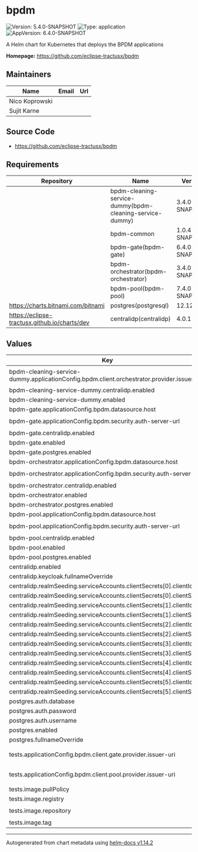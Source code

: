 # bpdm

![Version: 5.4.0-SNAPSHOT](https://img.shields.io/badge/Version-5.4.0--SNAPSHOT-informational?style=flat-square) ![Type: application](https://img.shields.io/badge/Type-application-informational?style=flat-square) ![AppVersion: 6.4.0-SNAPSHOT](https://img.shields.io/badge/AppVersion-6.4.0--SNAPSHOT-informational?style=flat-square)

A Helm chart for Kubernetes that deploys the BPDM applications

**Homepage:** <https://github.com/eclipse-tractusx/bpdm>

## Maintainers

| Name | Email | Url |
| ---- | ------ | --- |
| Nico Koprowski |  |  |
| Sujit Karne |  |  |

## Source Code

* <https://github.com/eclipse-tractusx/bpdm>

## Requirements

| Repository | Name | Version |
|------------|------|---------|
|  | bpdm-cleaning-service-dummy(bpdm-cleaning-service-dummy) | 3.4.0-SNAPSHOT |
|  | bpdm-common | 1.0.4-SNAPSHOT |
|  | bpdm-gate(bpdm-gate) | 6.4.0-SNAPSHOT |
|  | bpdm-orchestrator(bpdm-orchestrator) | 3.4.0-SNAPSHOT |
|  | bpdm-pool(bpdm-pool) | 7.4.0-SNAPSHOT |
| https://charts.bitnami.com/bitnami | postgres(postgresql) | 12.12.10 |
| https://eclipse-tractusx.github.io/charts/dev | centralidp(centralidp) | 4.0.1 |

## Values

| Key | Type | Default | Description |
|-----|------|---------|-------------|
| bpdm-cleaning-service-dummy.applicationConfig.bpdm.client.orchestrator.provider.issuer-uri | string | `"http://bpdm-centralidp/auth/realms/CX-Central"` |  |
| bpdm-cleaning-service-dummy.centralidp.enabled | bool | `false` |  |
| bpdm-cleaning-service-dummy.enabled | bool | `true` |  |
| bpdm-gate.applicationConfig.bpdm.datasource.host | string | `"bpdm-postgres"` |  |
| bpdm-gate.applicationConfig.bpdm.security.auth-server-url | string | `"http://bpdm-centralidp/auth"` |  |
| bpdm-gate.centralidp.enabled | bool | `false` |  |
| bpdm-gate.enabled | bool | `true` |  |
| bpdm-gate.postgres.enabled | bool | `false` |  |
| bpdm-orchestrator.applicationConfig.bpdm.datasource.host | string | `"bpdm-postgres"` |  |
| bpdm-orchestrator.applicationConfig.bpdm.security.auth-server-url | string | `"http://bpdm-centralidp/auth"` |  |
| bpdm-orchestrator.centralidp.enabled | bool | `false` |  |
| bpdm-orchestrator.enabled | bool | `true` |  |
| bpdm-orchestrator.postgres.enabled | bool | `false` |  |
| bpdm-pool.applicationConfig.bpdm.datasource.host | string | `"bpdm-postgres"` |  |
| bpdm-pool.applicationConfig.bpdm.security.auth-server-url | string | `"http://bpdm-centralidp/auth"` |  |
| bpdm-pool.centralidp.enabled | bool | `false` |  |
| bpdm-pool.enabled | bool | `true` |  |
| bpdm-pool.postgres.enabled | bool | `false` |  |
| centralidp.enabled | bool | `true` |  |
| centralidp.keycloak.fullnameOverride | string | `"bpdm-centralidp"` |  |
| centralidp.realmSeeding.serviceAccounts.clientSecrets[0].clientId | string | `"sa-cl7-cx-1"` |  |
| centralidp.realmSeeding.serviceAccounts.clientSecrets[0].clientSecret | string | `"**********"` |  |
| centralidp.realmSeeding.serviceAccounts.clientSecrets[1].clientId | string | `"sa-cl7-cx-5"` |  |
| centralidp.realmSeeding.serviceAccounts.clientSecrets[1].clientSecret | string | `"**********"` |  |
| centralidp.realmSeeding.serviceAccounts.clientSecrets[2].clientId | string | `"sa-cl7-cx-7"` |  |
| centralidp.realmSeeding.serviceAccounts.clientSecrets[2].clientSecret | string | `"**********"` |  |
| centralidp.realmSeeding.serviceAccounts.clientSecrets[3].clientId | string | `"sa-cl25-cx-1"` |  |
| centralidp.realmSeeding.serviceAccounts.clientSecrets[3].clientSecret | string | `"**********"` |  |
| centralidp.realmSeeding.serviceAccounts.clientSecrets[4].clientId | string | `"sa-cl25-cx-2"` |  |
| centralidp.realmSeeding.serviceAccounts.clientSecrets[4].clientSecret | string | `"**********"` |  |
| centralidp.realmSeeding.serviceAccounts.clientSecrets[5].clientId | string | `"sa-cl25-cx-3"` |  |
| centralidp.realmSeeding.serviceAccounts.clientSecrets[5].clientSecret | string | `"**********"` |  |
| postgres.auth.database | string | `"bpdm"` |  |
| postgres.auth.password | string | `"bpdm"` |  |
| postgres.auth.username | string | `"bpdm"` |  |
| postgres.enabled | bool | `true` |  |
| postgres.fullnameOverride | string | `"bpdm-postgres"` |  |
| tests.applicationConfig.bpdm.client.gate.provider.issuer-uri | string | `"http://bpdm-centralidp/auth/realms/CX-Central"` |  |
| tests.applicationConfig.bpdm.client.pool.provider.issuer-uri | string | `"http://bpdm-centralidp/auth/realms/CX-Central"` |  |
| tests.image.pullPolicy | string | `"IfNotPresent"` |  |
| tests.image.registry | string | `"docker.io"` |  |
| tests.image.repository | string | `"tractusx/bpdm-system-tester"` |  |
| tests.image.tag | string | `""` |  |

----------------------------------------------
Autogenerated from chart metadata using [helm-docs v1.14.2](https://github.com/norwoodj/helm-docs/releases/v1.14.2)
